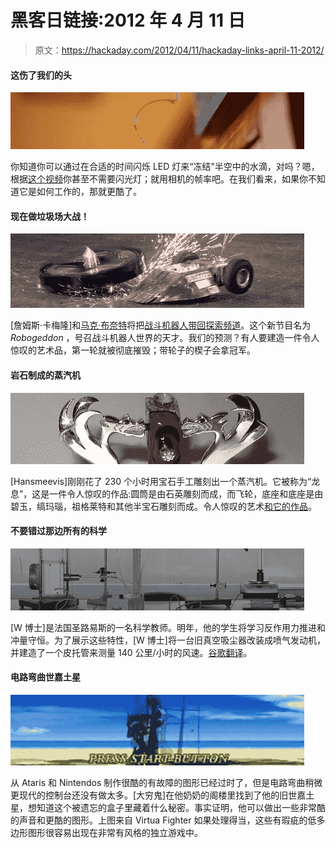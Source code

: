 # 黑客日链接:2012 年 4 月 11 日

> 原文：<https://hackaday.com/2012/04/11/hackaday-links-april-11-2012/>

#### 这伤了我们的头

[![](img/2df830f93ee79efe97eab0cc0c84e2d6.png "water")](http://hackaday.com/wp-content/uploads/2012/04/water.jpg)

你知道你可以通过在合适的时间闪烁 LED 灯来“冻结”半空中的水滴，对吗？嗯，根据[这个视频](http://www.youtube.com/watch?v=_PkgQQqpH2M)你甚至不需要闪光灯；就用相机的帧率吧。在我们看来，如果你不知道它是如何工作的，那就更酷了。

#### 现在做垃圾场大战！

[![](img/d0ee241577dee9c5a07dcc663cc18260.png "battlebots")](http://hackaday.com/wp-content/uploads/2012/04/battlebots.jpg)

[詹姆斯·卡梅隆]和[马克·布奈特](创造了*幸存者*的家伙)将把[战斗机器人带回探索频道](http://www.engadget.com/2012/04/11/james-cameron-to-create-robogeddon/)。这个新节目名为 *Robogeddon* ，号召战斗机器人世界的天才。我们的预测？有人要建造一件令人惊叹的艺术品，第一轮就被彻底摧毁；带轮子的楔子会拿冠军。

#### 岩石制成的蒸汽机

[![](img/907c857ac3591e81c96f9b3a7b8f3f7c.png "engine")](http://hackaday.com/wp-content/uploads/2012/04/engine1.jpg)

[Hansmeevis]刚刚花了 230 个小时用宝石手工雕刻出一个蒸汽机。它被称为“龙息”，这是一件令人惊叹的作品:圆筒是由石英雕刻而成，而飞轮，底座和底座是由碧玉，缟玛瑙，祖格莱特和其他半宝石雕刻而成。令人惊叹的艺术[和它的作品](http://www.youtube.com/watch?v=vyh5RvmJWj8)。

#### 不要错过那边所有的科学

[![](img/ca6e956a8e18381c5547d64347a24340.png "science")](http://hackaday.com/wp-content/uploads/2012/04/science.jpg)

[W 博士]是法国圣路易斯的一名科学教师。明年，他的学生将学习反作用力推进和冲量守恒。为了展示这些特性，[W 博士]将一台旧真空吸尘器改装成喷气发动机，并建造了一个皮托管来测量 140 公里/小时的风速。[谷歌翻译](http://translate.google.com/translate?sl=fr&tl=en&js=n&prev=_t&hl=en&ie=UTF-8&layout=2&eotf=1&u=http%3A%2F%2Fphysicus.free.fr%2Fterminale_S%2Fterminale-S-TP-prop-reaction-1.php)。

#### 电路弯曲世嘉土星

[![](img/2b905e5801c4498bb0d5efbf1d9f612c.png "saturn")](http://hackaday.com/wp-content/uploads/2012/04/saturn.jpg)

从 Ataris 和 Nintendos 制作很酷的有故障的图形已经过时了，但是电路弯曲稍微更现代的控制台还没有做太多。[大穷鬼]在他奶奶的阁楼里找到了他的旧世嘉土星，想知道这个被遗忘的盒子里藏着什么秘密。事实证明，他可以做出一些非常酷的声音和更酷的图形。上图来自 Virtua Fighter 如果处理得当，这些有瑕疵的低多边形图形很容易出现在非常有风格的独立游戏中。